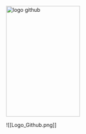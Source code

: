  
<a href="https://github.com/MediaComem/museumXTD" title="lien vers le repo github"><img alt="logo github" src="Logo_Github.png" width="200" height="300"></a>

![[Logo_Github.png]]